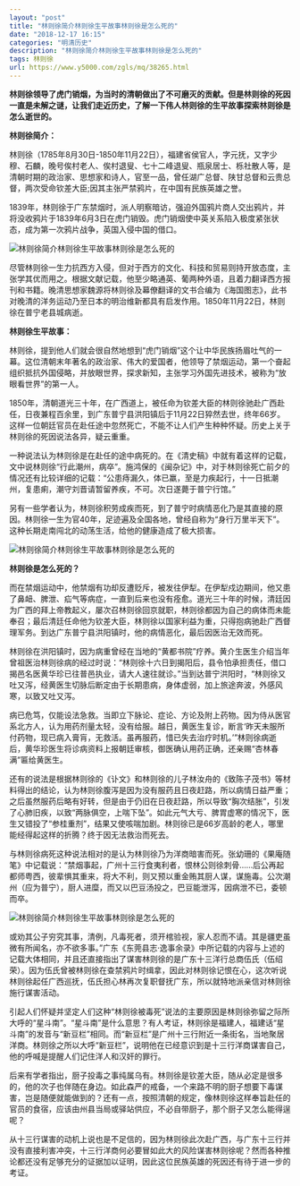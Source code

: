 ```yaml
---
layout: "post"
title: "林则徐简介林则徐生平故事林则徐是怎么死的"
date: "2018-12-17 16:15"
categories: "明清历史"
description: "林则徐简介林则徐生平故事林则徐是怎么死的"
tags: 林则徐
url: https://www.y5000.com/zgls/mq/38265.html
---
```






**林则徐领导了虎门销烟，为当时的清朝做出了不可磨灭的贡献。但是林则徐的死因一直是未解之谜，让我们走近历史，了解一下伟人林则徐的生平故事探索林则徐是怎么逝世的。**

 **林则徐简介：**

林则徐（1785年8月30日-1850年11月22日），福建省侯官人，字元抚，又字少穆、石麟，晚号俟村老人、俟村退叟、七十二峰退叟、瓶泉居士、栎社散人等，是清朝时期的政治家、思想家和诗人，官至一品，曾任湖广总督、陕甘总督和云贵总督，两次受命钦差大臣;因其主张严禁鸦片，在中国有民族英雄之誉。

1839年，林则徐于广东禁烟时，派人明察暗访，强迫外国鸦片商人交出鸦片，并将没收鸦片于1839年6月3日在虎门销毁。虎门销烟使中英关系陷入极度紧张状态，成为第一次鸦片战争，英国入侵中国的借口。

![林则徐简介林则徐生平故事林则徐是怎么死的](https://img.y5000.com/uploads/allimg/181204/0e6d5c5c89acc3b9373d5b031948845a.jpg)

尽管林则徐一生力抗西方入侵，但对于西方的文化、科技和贸易则持开放态度，主张学其优而用之。根据文献记载，他至少略通英、葡两种外语，且着力翻译西方报刊和书籍。晚清思想家魏源将林则徐及幕僚翻译的文书合编为《海国图志》，此书对晚清的洋务运动乃至日本的明治维新都具有启发作用。1850年11月22日，林则徐在普宁老县城病逝。

 **林则徐生平故事：**

林则徐，提到他人们就会很自然地想到“虎门销烟”这个让中华民族扬眉吐气的一幕。这位清朝末年著名的政治家、伟大的爱国者，他领导了禁烟运动，第一个奋起组织抵抗外国侵略，并放眼世界，探求新知，主张学习外国先进技术，被称为“放眼看世界”的第一人。

1850年，清朝道光三十年，在广西道上，被任命为钦差大臣的林则徐驰赴广西赴任，日夜兼程百余里，到广东普宁县洪阳镇后于11月22日猝然去世，终年66岁。这样一位朝廷官员在赴任途中忽然死亡，不能不让人们产生种种怀疑。历史上关于林则徐的死因说法各异，疑云重重。

一种说法认为林则徐是在赴任的途中病死的。在《清史稿》中就有着这样的记载，文中说林则徐“行此潮州，病卒”。施鸿保的《闽杂记》中，对于林则徐死亡前夕的情况还有比较详细的记载：“公患痔漏久，体已羸，至是力疾起行，十一日抵潮州，复患痢，潮守刘晋请暂留养疾，不可。次日遂薨于普宁行馆。”

另有一些学者认为，林则徐积劳成疾而死，到了普宁时病情恶化乃是其直接的原因。林则徐一生为官40年，足迹遍及全国各地，曾经自称为“身行万里半天下”。这种长期走南闯北的动荡生活，给他的健康造成了极大损害。

![林则徐简介林则徐生平故事林则徐是怎么死的](https://img.y5000.com/uploads/allimg/181204/499164582d794c578fb2da30f9464ed6.jpg)

 **林则徐是怎么死的？**

而在禁烟运动中，他禁烟有功却反遭贬斥，被发往伊犁。在伊犁戍边期间，他又患了鼻衄、脾泄、疝气等病症，一直到后来也没有痊愈。道光三十年的时候，清廷因为广西的拜上帝教起义，屡次召林则徐回京就职，林则徐都因为自己的病体而未能奉召；最后清廷任命他为钦差大臣，林则徐以国家利益为重，只得抱病驰赴广西督理军务。到达广东普宁县洪阳镇时，他的病情恶化，最后因医治无效而死。

林则徐在洪阳镇时，因为病重曾经在当地的“黄都书院”疗养。黄介生医生介绍当年曾祖医治林则徐病的经过时说：“林则徐十六日到揭阳后，县令怕承担责任，借口揭邑名医黄华珍已往普邑执业，请大人速往就诊。”当到达普宁洪阳时，“林则徐又吐又泻，经黄医生切脉后断定由于长期患病，身体虚弱，加上旅途奔波，外感风寒，以致又吐又泻。

病已危笃，仅能设法急救。当即立下脉论、症论、方论及附上药物。因为侍从医官系北方人，认为用药剂量太轻，没有给服。越日，黄医生复诊，断言‘昨天未服所付药物，现已病入膏肓，无救活。虽再服药，惜已失去治疗时机。’”林则徐病逝后，黄华珍医生将诊病资料上报朝廷审核，御医确认用药正确，还亲赐“杏林春满”匾给黄医生。

还有的说法是根据林则徐的《讣文》和林则徐的儿子林汝舟的《致陈子茂书》等材料得出的结论，认为林则徐腹泻是因为没有服药且日夜赶路，所以病情日益严重；之后虽然服药后略有好转，但是由于仍旧在日夜赶路，所以导致“胸次结胀”，引发了心肺旧疾，以致“两脉俱空，上喘下坠”。如此元气大亏、脾胃虚寒的情况下，医生又错投了“参桂重剂”，结果又使咳喘加剧。林则徐已是66岁高龄的老人，哪里能经得起这样的折腾？终于因无法救治而死去。

与林则徐病死这种说法相对的是认为林则徐乃为洋商暗害而死。张幼珊的《果庵随笔》中记载说：“禁烟事起，广州十三行食夷利者，恨林公则徐刺骨……后公再起都师粤西，彼辈惧其重来，将大不利，则又预以重金贿其厨人谋，谋施毒。公次潮州（应为普宁），厨人进糜，而又以巴豆汤投之，巴豆能泄泻，因病泄不已，委顿而卒。

![林则徐简介林则徐生平故事林则徐是怎么死的](https://img.y5000.com/uploads/allimg/181204/e7fc3f40acff5e3e261a55c431dfe18b.jpg)

或劝其公子穷究其事，清例，凡毒死者，须开棺验视，家人忍而不请。其是疆吏虽微有所闻名，亦不欲多事。”广东《东莞县志·逸事余录》中所记载的内容与上述的记载大体相同，并且还直接指出了谋害林则徐的是广东十三洋行总商伍氏（伍绍荣）。因为伍氏曾被林则徐在查禁鸦片时缉拿，因此对林则徐记恨在心，这次听说林则徐起任广西巡抚，伍氏担心林再次复职督抚广东，所以就特地派亲信对林则徐施行谋害活动。

引起人们怀疑并坚定人们这种“林则徐被毒死”说法的主要原因是林则徐弥留之际所大呼的“星斗南”。“星斗南”是什么意思？有人考证，林则徐是福建人，福建话“星斗南”的发音与“新豆栏”相同。而“新豆栏”是广州十三行附近一条街名，当地聚居洋商。林则徐之所以大呼“新豆栏”，说明他在已经意识到是十三行洋商谋害自己，他的呼喊是提醒人们记住洋人和汉奸的罪行。

后来有学者指出，厨子投毒之事纯属乌有。林则徐是钦差大臣，随从必定是很多的，他的次子也伴随在身边。如此森严的戒备，一个来路不明的厨子想要下毒谋害，岂是随便就能做到的？还有一点，按照清朝的规定，像林则徐这样奉旨赴任的官员的食宿，应该由州县当局或驿站供应，不必自带厨子，那个厨子又怎么能得逞呢？

从十三行谋害的动机上说也是不足信的，因为林则徐此次赴广西，与广东十三行并没有直接利害冲突，十三行洋商何必要冒如此大的风险谋害林则徐呢？然而各种推论都还没有足够充分的证据加以证明，因此这位民族英雄的死因还有待于进一步的考证。
